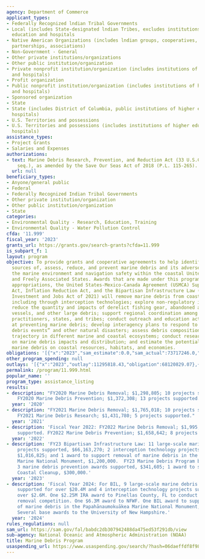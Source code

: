 ```yaml
---
agency: Department of Commerce
applicant_types:
- Federally Recognized lndian Tribal Governments
- Local (includes State-designated lndian Tribes, excludes institutions of higher
  education and hospitals
- Native American Organizations (includes lndian groups, cooperatives, corporations,
  partnerships, associations)
- Non-Government - General
- Other private institutions/organizations
- Other public institution/organization
- Private nonprofit institution/organization (includes institutions of higher education
  and hospitals)
- Profit organization
- Public nonprofit institution/organization (includes institutions of higher education
  and hospitals)
- Sponsored organization
- State
- State (includes District of Columbia, public institutions of higher education and
  hospitals)
- U.S. Territories and possessions
- U.S. Territories and possessions (includes institutions of higher education and
  hospitals)
assistance_types:
- Project Grants
- Salaries and Expenses
authorizations:
- text: Marine Debris Research, Prevention, and Reduction Act (33 U.S.C. § 1951 et
    seq.), as amended by the Save Our Seas Act of 2018 (P.L. 115-265).
  url: null
beneficiary_types:
- Anyone/general public
- Federal
- Federally Recognized Indian Tribal Governments
- Other private institution/organization
- Other public institution/organization
- State
categories:
- Environmental Quality - Research, Education, Training
- Environmental Quality - Water Pollution Control
cfda: '11.999'
fiscal_year: '2023'
grants_url: https://grants.gov/search-grants?cfda=11.999
is_subpart_f: 1
layout: program
objective: To provide grants and cooperative agreements to help identify, determine
  sources of, assess, reduce, and prevent marine debris and its adverse impacts on
  the marine environment and navigation safety within the coastal United States, territories,
  and Freely Associated States. Awards that are made under this program from annual
  appropriations, the United States-Mexico-Canada Agreement (USMCA) Supplemental Appropriations
  Act, Inflation Reduction Act, and the Bipartisan Infrastructure Law (Infrastructure
  Investment and Jobs Act of 2021) will remove marine debris from coastal habitats,
  including through interception technologies; explore non-regulatory incentives to
  reduce the quantity and impacts of derelict fishing gear, abandoned and derelict
  vessels, and other large debris; support regional coordination among marine debris
  practitioners, states, and tribes; conduct outreach and education activities aimed
  at preventing marine debris; develop interagency plans to respond to “severe marine
  debris events” and other natural disasters; assess debris composition, volume, and
  trajectory in different marine and coastal ecosystems; conduct research and development
  on marine debris impacts and distribution; and estimate the potential impacts of
  marine debris on coastal resources, habitats, and economies.
obligations: '[{"x":"2023","sam_estimate":0.0,"sam_actual":73717246.0,"usa_spending_actual":69003012.76},{"x":"2024","sam_estimate":0.0,"sam_actual":73717244.0,"usa_spending_actual":33311788.0},{"x":"2025","sam_estimate":0.0,"sam_actual":41995545.0,"usa_spending_actual":0.0}]'
other_program_spending: null
outlays: '[{"x":"2023","outlay":11295818.43,"obligation":68120829.07},{"x":"2024","outlay":94124.0,"obligation":31811788.0},{"x":"2025","outlay":0.0,"obligation":0.0}]'
permalink: /program/11.999.html
popular_name: ''
program_type: assistance_listing
results:
- description: "FY2020 Marine Debris Removal; $1,298,805; 10 projects supported. \n\
    FY2020 Marine Debris Prevention; $1,372,308; 13 projects supported."
  year: '2020'
- description: "FY2021 Marine Debris Removal; $1,765,018; 10 projects supported. \n\
    FY2021 Marine Debris Research; $1,431,780; 5 projects supported."
  year: '2021'
- description: 'Fiscal Year 2022: FY2022 Marine Debris Removal; $1,995,000; 6 projects
    supported. FY2022 Marine Debris Prevention; $1,658,642; 8 projects supported.'
  year: '2022'
- description: 'FY23 Bipartisan Infrastructure Law: 11 large-scale marine debris removal
    projects supported, $66,163,270; 2 interception technology projects supported,
    $1,016,825; and 1 award to support removal of marine debris in the Papahānaumokuākea
    Marine National Monument, $1,200,000.  FY23 Marine Debris Program base appropriations:
    3 marine debris prevention awards supported, $341,605; 1 award to support International
    Coastal Cleanup, $300,000.'
  year: '2023'
- description: 'Fiscal Year 2024: For BIL, 9 large-scale marine debris removal projects
    supported for over $20.4M and 4 interception technology projects supported for
    over $2.6M. One $2.25M IRA award to Pinellas County, FL to conduct a marine debris
    removal competition. One $6.3M award to NFWF. One BIL award to support removal
    of marine debris in the Papahānaumokuākea Marine National Monument, $1,200,000.
    Several base awards to the University of New Hampshire.'
  year: '2024'
rules_regulations: null
sam_url: https://sam.gov/fal/babdc2db307942488da475ed53f291db/view
sub-agency: National Oceanic and Atmospheric Administration (NOAA)
title: Marine Debris Program
usaspending_url: https://www.usaspending.gov/search/?hash=06daeffdf8f982b09f73758b8c402e8d
---
```

